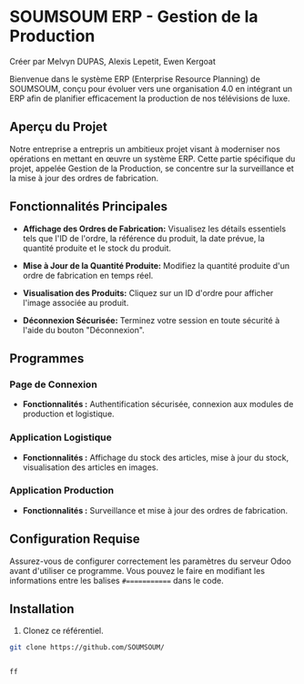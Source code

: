 # SOUMSOUM ERP - Gestion de la Production
Créer par Melvyn DUPAS, Alexis Lepetit, Ewen Kergoat

Bienvenue dans le système ERP (Enterprise Resource Planning) de SOUMSOUM, conçu pour évoluer vers une organisation 4.0 en intégrant un ERP afin de planifier efficacement la production de nos télévisions de luxe.

## Aperçu du Projet

Notre entreprise a entrepris un ambitieux projet visant à moderniser nos opérations en mettant en œuvre un système ERP. Cette partie spécifique du projet, appelée Gestion de la Production, se concentre sur la surveillance et la mise à jour des ordres de fabrication.

## Fonctionnalités Principales

- **Affichage des Ordres de Fabrication:** Visualisez les détails essentiels tels que l'ID de l'ordre, la référence du produit, la date prévue, la quantité produite et le stock du produit.
  
- **Mise à Jour de la Quantité Produite:** Modifiez la quantité produite d'un ordre de fabrication en temps réel.

- **Visualisation des Produits:** Cliquez sur un ID d'ordre pour afficher l'image associée au produit.

- **Déconnexion Sécurisée:** Terminez votre session en toute sécurité à l'aide du bouton "Déconnexion".

## Programmes

### Page de Connexion

- **Fonctionnalités :** Authentification sécurisée, connexion aux modules de production et logistique.

### Application Logistique

- **Fonctionnalités :** Affichage du stock des articles, mise à jour du stock, visualisation des articles en images.

### Application Production

- **Fonctionnalités :** Surveillance et mise à jour des ordres de fabrication.

## Configuration Requise

Assurez-vous de configurer correctement les paramètres du serveur Odoo avant d'utiliser ce programme. Vous pouvez le faire en modifiant les informations entre les balises `#===========` dans le code.

## Installation

1. Clonez ce référentiel.

```bash
git clone https://github.com/SOUMSOUM/


ff
